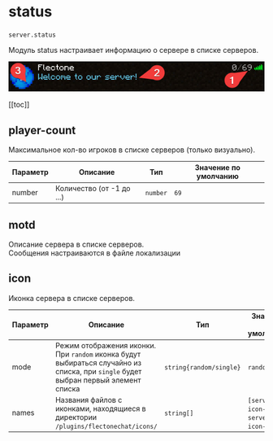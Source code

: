 # status
`server.status`

Модуль status настраивает информацию о сервере в списке серверов.

![Status](status.jpg)

[[toc]]

## player-count
Максимальное кол-во игроков в списке серверов (только визуально).

| Параметр | Описание                  | Тип      | Значение по умолчанию |
| -------- | ------------------------- | -------- | --------------------- |
| number   | Количество (от -1 до ...) | `number` | `69`                  |


## motd

Описание сервера в списке серверов.\
Сообщения настраиваются в файле локализации

## icon

Иконка сервера в списке серверов.

| Параметр | Описание                                                                                                                           | Тип                     | Значение по умолчанию            |
| -------- | ---------------------------------------------------------------------------------------------------------------------------------- | ----------------------- | -------------------------------- |
| mode     | Режим отображения иконки. При `random` иконка будут выбираться случайно из списка, при `single` будет выбран первый элемент списка | `string{random/single}` | `random`                         |
| names    | Названия файлов с иконками, находящиеся в директории `/plugins/flectonechat/icons/`                                                | `string[]`              | `[server-icon-1, server-icon-2]` |